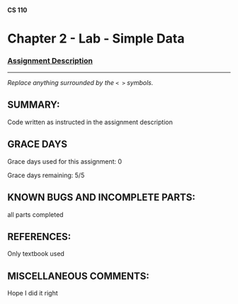 #### CS 110
# Chapter 2 - Lab - Simple Data

### [Assignment Description](https://docs.google.com/document/d/1FEJtyCAl-Vev8L4LBngNbdDVhudky6W-SqmpRh4ngTI/edit?usp=sharing)

***

_Replace anything surrounded by the `< >` symbols._

## SUMMARY:
 Code written as instructed in the assignment description
## GRACE DAYS
Grace days used for this assignment: 0

Grace days remaining: 5/5

## KNOWN BUGS AND INCOMPLETE PARTS:
 all parts completed

## REFERENCES:
 Only textbook used

## MISCELLANEOUS COMMENTS:
 Hope I did it right
